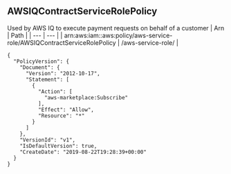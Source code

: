
## AWSIQContractServiceRolePolicy
Used by AWS IQ to execute payment requests on behalf of a customer
| Arn | Path |
| --- | --- |
| arn:aws:iam::aws:policy/aws-service-role/AWSIQContractServiceRolePolicy | /aws-service-role/ |
```
{
  "PolicyVersion": {
    "Document": {
      "Version": "2012-10-17",
      "Statement": [
        {
          "Action": [
            "aws-marketplace:Subscribe"
          ],
          "Effect": "Allow",
          "Resource": "*"
        }
      ]
    },
    "VersionId": "v1",
    "IsDefaultVersion": true,
    "CreateDate": "2019-08-22T19:28:39+00:00"
  }
}
```
